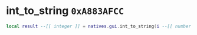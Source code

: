 # int_to_string `0xA883AFCC`

```lua
local result --[[ integer ]] = natives.gui.int_to_string(i --[[ number ]])
```